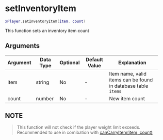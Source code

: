 # setInventoryItem

```lua
xPlayer.setInventoryItem(item, count)
```

This function sets an inventory item count

## Arguments

| Argument | Data Type | Optional | Default Value | Explanation                                                   |
|----------|-----------|----------|---------------|---------------------------------------------------------------|
| item     | string    | No       | -             | Item name, valid items can be found in database table `items` |
| count    | number    | No       | -             | New item count                                                |

## NOTE
 >This function will not check if the player weight limit exceeds. Recommended to use in comibation with [canCarryItem(item, count)](./cancarryitem.md)

